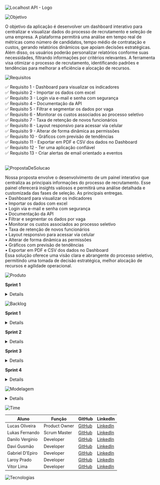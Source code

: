 ![Localhost API - Logo](https://github.com/user-attachments/assets/5d04e4d3-64c1-4890-b756-604a49fe3311)


![Objetivo](https://github.com/user-attachments/assets/c4fca693-63f8-4329-a0e8-4b103d9ab544)

O objetivo da aplicação é desenvolver um dashboard interativo para centralizar e visualizar dados do processo de recrutamento e seleção de uma empresa. A plataforma permitirá uma análise em tempo real de métricas como número de candidatos, tempo médio de contratação e custos, gerando relatórios dinâmicos que apoiam decisões estratégicas. Além disso, os usuários poderão personalizar relatórios conforme suas necessidades, filtrando informações por critérios relevantes. A ferramenta visa otimizar o processo de recrutamento, identificando padrões e tendências para melhorar a eficiência e alocação de recursos.

<div id="requisitos">
    <img src="https://github.com/user-attachments/assets/7c923995-da65-4006-b748-71be1a5f5b51" alt="Requisitos">
</div>

✅ Requisito 1 - Dashboard para visualizar os indicadores </br>
✅ Requisito 2 - Importar os dados com excel </br>
✅ Requisito 3 - Login via e-mail e senha com segurança </br>
✅ Requisito 4 – Documentação da API </br>
✅ Requisito 5 - Filtrar e segmentar os dados por vaga </br>
✅ Requisito 6 - Monitorar os custos associados ao processo seletivo </br>
✅ Requisito 7 - Taxa de retenção de novos funcionários </br>
✅ Requisito 8 - Layout responsivo para acessar via celular </br>
✅ Requisito 9 - Alterar de forma dinâmica as permissões </br>
✅ Requisito 10 - Gráficos com previsão de tendências </br>
✅ Requisito 11 - Exportar em PDF e CSV dos dados no Dashboard </br>
✅ Requisito 12 - Ter uma aplicação confiável </br>
✅ Requisito 13 - Criar alertas de email orientado a eventos </br>
</br>

![PropostaDeSolucao](https://github.com/user-attachments/assets/5dc4a1e7-4e19-429a-91ce-7b824780c50f)

Nossa proposta envolve o desenvolvimento de um painel interativo que centraliza as principais informações do processo de recrutamento. Esse painel oferecerá insights valiosos e permitirá uma análise detalhada e customizada das fases de seleção. As principais entregas. <br/>
    •  Dashboard para visualizar os indicadores <br/>
    •  Importar os dados com excel <br/>
    •  Login via e-mail e senha com segurança <br/>
    •  Documentação da API <br/>
    •  Filtrar e segmentar os dados por vaga <br/>
    •  Monitorar os custos associados ao processo seletivo <br/>
    •  Taxa de retenção de novos funcionários <br/>
    •  Layout responsivo para acessar via celular <br/>
    •  Alterar de forma dinâmica as permissões <br/>
    •  Gráficos com previsão de tendências <br/>
    •  Exportar em PDF e CSV dos dados no Dashboard <br/>
Essa solução oferece uma visão clara e abrangente do processo seletivo, permitindo uma tomada de decisão estratégica, melhor alocação de recursos e agilidade operacional.

![Produto](https://github.com/user-attachments/assets/350e2bd9-b395-4581-a352-d723fa62e332)

**Sprint 1**
<details>
  
[Screencast from 2024-09-29 22-07-52.webm](https://github.com/user-attachments/assets/030b4637-d812-46d1-9c0b-a8343941f8b8)

</details>


![Backlog](https://github.com/user-attachments/assets/94656158-8e74-4cf6-a2fc-fd1e2f8a6808)

**Sprint 1**
<details>

| Prioridade | História                                                                                          | Requisitos                |
|------------|---------------------------------------------------------------------------------------------------|---------------------------|
| 1          | Como usuário de RH, para acessar o dashboard e visualizar pelo menos 3 indicadores                | [Requisito 1](#requisitos) |
| 2          | Funcionalidade de import dos dados via excel                                                      | [Requisito 2](#requisitos) |
| 3          | Como usuário de RH quero acessar a plataforma via login de e-mail e senha                         | [Requisito 3](#requisitos) |

</details>

**Sprint 2**
<details>

| Prioridade | História                                                                                          | Requisitos                |
|------------|---------------------------------------------------------------------------------------------------|---------------------------|
| 1          | Como usuário de RH, quero filtrar e segmentar todos os dados por tipo de vaga, na tela de dashboard  | [Requisito 5](#requisitos) |
| 2          | Preciso monitorar os custos associados ao processo seletivo                                          | [Requisito 6](#requisitos) |
| 3          | No dashboard quero visualizar um card com a taxa de retenção de novos funcionários                   | [Requisito 7](#requisitos) |
| 4          | Quero ter uma aplicação estável e confiável (DevOps)                                                 | [Requisito 12](#requisitos) |
| 5          | Como usuário quero ter um layout responsivo para acessar via celular nas reuniões                    | [Requisito 8](#requisitos) |

</details>

**Sprint 3**
<details>

| Prioridade | História                                                                                          | Requisitos                |
|------------|---------------------------------------------------------------------------------------------------|---------------------------|
| 1          | Quero analisar pelo menos duas tendências e padrões no processo de seleção, e conseguir filtrar por cargo | [Requisito 10](#requisitos) |
| 2          | Precisa melhorar o import dos dados validando a integridade dos mesmos                           | [Requisito 2](#requisitos) |
| 3          | Quero ter uma aplicação estável e confiável (DevOps)                                             | [Requisito 12](#requisitos) |
| 4          | Como usuário preciso ter uma senha segura                                                        | [Requisito 3](#requisitos) |

</details>

**Sprint 4**
<details>

| Prioridade | História                                                                                          | Requisitos                |
|------------|---------------------------------------------------------------------------------------------------|---------------------------|
| 1          | Como usuário de RH, quero criar alertas de email de acordo com determinado evento                 | [Requisito 13](#requisitos) |
| 2          | Como usuário de RH, preciso liberar o acesso de acordo com o cargo e poder alterar a forma dinâmica as permissões | [Requisito 9](#requisitos) |
| 3          | Quero ter a opção de exportar em PDF e CSV dos dados no Dashboard                                 | [Requisito 11](#requisitos) |
| 4          | Ter opção de exportar para acessar pelo POWER BI                                                  | [Requisito 11](#requisitos) |

</details>


![Modelagem](https://github.com/user-attachments/assets/b74c1529-06d5-449f-a6d0-b7909d026f00)

<details>

![MER](https://github.com/Localhost-305/localhost-database/blob/main/MER/MER.png)

</details>


![Time](https://github.com/user-attachments/assets/a3fa4a08-00aa-4f95-9947-5e6453eade2a)

| Aluno             | Função       | GitHub       | LinkedIn       |
|-------------------|--------------|--------------|-----------------|
| Lucas Oliveira    | Product Owner| [GitHub](https://github.com/LucasOliveira321) | [LinkedIn](https://www.linkedin.com/in/lucas-augusto-oliveira/)                                                                           |
| Lukas Fernando    | Scrum Master | [GitHub](https://github.com/LukasFernando)    | [LinkedIn](#)                                                                                                                             |
| Danilo Verginio   | Developer    | [GitHub](https://github.com/Daniloel)         | [LinkedIn](https://www.linkedin.com/in/daniloverginio)                                                                                    |
| Davi Gusmão       | Developer    | [GitHub](https://github.com/Davign10)         | [LinkedIn](https://br.linkedin.com/in/dgusm%C3%A3o)                                                                                       |
| Gabriel D'Epiro   | Developer    | [GitHub](https://github.com/GabrielDepiro)    | [LinkedIn](https://www.linkedin.com/in/gabriel-depiro/)                                                                                   |
| Laroy Prado       | Developer    | [GitHub](https://github.com/laroyprado)       | [LinkedIn](https://br.linkedin.com/in/laroyprado)                                                                                         |
| Vitor Lima        | Developer    | [GitHub](https://github.com/VilRL)            | [LinkedIn](https://www.linkedin.com/in/vitor-lima-dev?utm_source=share&utm_campaign=share_via&utm_content=profile&utm_medium=android_app) |


![Tecnologias](https://github.com/user-attachments/assets/74af18c3-3b53-48cd-b0eb-c0141b473b91)

